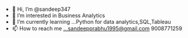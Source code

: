- 👋 Hi, I’m @sandeep347
- 👀 I’m interested in Business Analytics
- 🌱 I’m currently learning ...Python for data analytics,SQL,Tableau
- 📫 How to reach me ...sandeepprabhu1995@gmail.com 9008771259

<!---
sandeep347/sandeep347 is a ✨ special ✨ repository because its `README.md` (this file) appears on your GitHub profile.
You can click the Preview link to take a look at your changes.
--->
